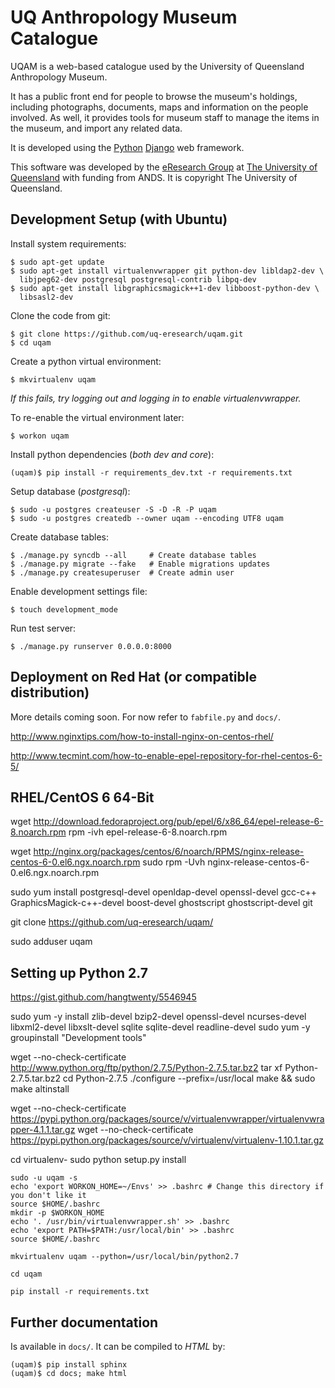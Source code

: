# UQ Anthropology Museum Catalogue

UQAM is a web-based catalogue used by the University of Queensland Anthropology Museum.

It has a public front end for people to browse the museum's holdings, including photographs, documents, maps and information on the people involved. As well, it provides tools for museum staff to manage the items in the museum, and import any related data.

It is developed using the [Python][] [Django][] web framework.

This software was developed by the [eResearch Group][eResearch] at [The University of Queensland][uq] with funding from ANDS. It is copyright The University of Queensland.

  [Python]: http://www.python.org/
  [Django]: https://www.djangoproject.com/
  [eResearch]: http://www.itee.uq.edu.au/eresearch
  [uq]: http://www.uq.edu.au/

## Development Setup (with Ubuntu)

Install system requirements:

    $ sudo apt-get update
    $ sudo apt-get install virtualenvwrapper git python-dev libldap2-dev \
      libjpeg62-dev postgresql postgresql-contrib libpq-dev
    $ sudo apt-get install libgraphicsmagick++1-dev libboost-python-dev \
      libsasl2-dev

Clone the code from git:

    $ git clone https://github.com/uq-eresearch/uqam.git
    $ cd uqam

Create a python virtual environment:

    $ mkvirtualenv uqam

*If this fails, try logging out and logging in to enable virtualenvwrapper.*

To re-enable the virtual environment later:

    $ workon uqam

Install python dependencies (*both dev and core*):

    (uqam)$ pip install -r requirements_dev.txt -r requirements.txt

Setup database (*postgresql*):

    $ sudo -u postgres createuser -S -D -R -P uqam
    $ sudo -u postgres createdb --owner uqam --encoding UTF8 uqam

Create database tables:

    $ ./manage.py syncdb --all     # Create database tables
    $ ./manage.py migrate --fake   # Enable migrations updates
    $ ./manage.py createsuperuser  # Create admin user

Enable development settings file:

    $ touch development_mode

Run test server:

    $ ./manage.py runserver 0.0.0.0:8000


## Deployment on Red Hat (or compatible distribution)

More details coming soon. For now refer to `fabfile.py` and `docs/`.

http://www.nginxtips.com/how-to-install-nginx-on-centos-rhel/

http://www.tecmint.com/how-to-enable-epel-repository-for-rhel-centos-6-5/
## RHEL/CentOS 6 64-Bit ##

wget http://download.fedoraproject.org/pub/epel/6/x86_64/epel-release-6-8.noarch.rpm
rpm -ivh epel-release-6-8.noarch.rpm

wget http://nginx.org/packages/centos/6/noarch/RPMS/nginx-release-centos-6-0.el6.ngx.noarch.rpm
sudo rpm -Uvh nginx-release-centos-6-0.el6.ngx.noarch.rpm 



sudo yum install postgresql-devel openldap-devel openssl-devel gcc-c++ GraphicsMagick-c++-devel boost-devel ghostscript ghostscript-devel git

git clone https://github.com/uq-eresearch/uqam/


sudo adduser uqam

## Setting up Python 2.7
https://gist.github.com/hangtwenty/5546945

sudo yum -y install zlib-devel bzip2-devel openssl-devel ncurses-devel
libxml2-devel libxslt-devel sqlite sqlite-devel  readline-devel
sudo yum -y groupinstall "Development tools"

wget --no-check-certificate
http://www.python.org/ftp/python/2.7.5/Python-2.7.5.tar.bz2
tar xf Python-2.7.5.tar.bz2 
cd Python-2.7.5
./configure --prefix=/usr/local
make && sudo make altinstall

wget --no-check-certificate
https://pypi.python.org/packages/source/v/virtualenvwrapper/virtualenvwrapper-4.1.1.tar.gz
wget --no-check-certificate
https://pypi.python.org/packages/source/v/virtualenv/virtualenv-1.10.1.tar.gz

cd virtualenv-
sudo python setup.py install


    sudo -u uqam -s
    echo 'export WORKON_HOME=~/Envs' >> .bashrc # Change this directory if you don't like it
    source $HOME/.bashrc
    mkdir -p $WORKON_HOME
    echo '. /usr/bin/virtualenvwrapper.sh' >> .bashrc
    echo 'export PATH=$PATH:/usr/local/bin' >> .bashrc
    source $HOME/.bashrc

    mkvirtualenv uqam --python=/usr/local/bin/python2.7

    cd uqam

    pip install -r requirements.txt








## Further documentation

Is available in `docs/`. It can be compiled to *HTML* by:

    (uqam)$ pip install sphinx
    (uqam)$ cd docs; make html

